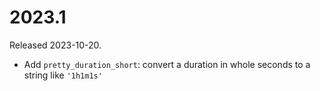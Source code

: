 # 2023.1

Released 2023-10-20.

* Add `pretty_duration_short`: convert a duration in whole seconds to a string like `'1h1m1s'`
